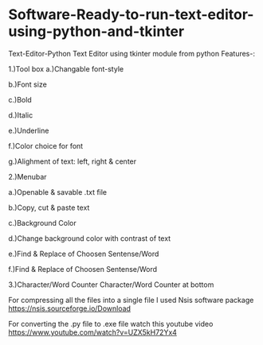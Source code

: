 # Software-Ready-to-run-text-editor-using-python-and-tkinter
Text-Editor-Python
Text Editor using tkinter module from python
Features-:

1.)Tool box
 a.)Changable font-style
 
 b.)Font size
 
 c.)Bold
 
 d.)Italic
 
 e.)Underline
 
 f.)Color choice for font
 
 g.)Alighment of text: left, right & center

2.)Menubar
 
 a.)Openable & savable .txt file
 
 b.)Copy, cut & paste text
 
 c.)Background Color
 
 d.)Change background color with contrast of text
 
 e.)Find & Replace of Choosen Sentense/Word
 
 f.)Find & Replace of Choosen Sentense/Word

3.)Character/Word Counter
  Character/Word Counter at bottom
 
 
 
For compressing all the files into a single file I used Nsis software package https://nsis.sourceforge.io/Download 



For converting  the .py file  to .exe file  watch this youtube video https://www.youtube.com/watch?v=UZX5kH72Yx4 
